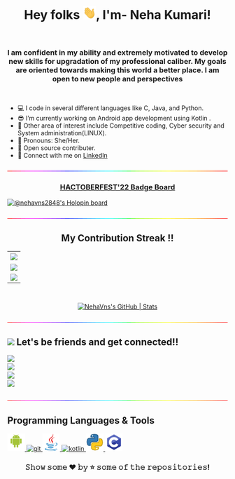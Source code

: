 <h1 align="center">Hey folks <img src = "https://github.com/NehaVns/NehaVns/blob/main/Hi.gif" width = "30" height = "30"/>, I'm- Neha Kumari!</h1><br>
<h3 align = "center">
I am confident in my ability and extremely motivated to develop new skills for upgradation of my professional caliber. My goals are oriented towards making this world a better place. I am open to new people and perspectives
</h3>
<br>

- 💻  I code in several different languages like C, Java, and Python.<br>
- 😎  I’m currently working on Android app development using Kotlin .<br>
- 🔭  Other area of interest include Competitive coding, Cyber security and System administration(LINUX).<br>
- 🧿  Pronouns: She/Her.<br>
- 👯  Open source contributer.<br>
- 📲  Connect with me on [LinkedIn](https://www.linkedin.com/in/nehakumari7202/)<br>
<p align="center">
  <img src="./rainbow-superthin.gif">
</p>


<h3 align = "center"><u>HACTOBERFEST'22 Badge Board</u></h3>

[![@nehavns2848's Holopin board](https://holopin.me/nehavns2848)](https://holopin.io/@nehavns2848)

<p align="center">
  <img src="./rainbow-superthin.gif">
</p>

<!---✨   ➡ ARROW   🌱--->

<h2 align="center">My Contribution Streak !!</h2>

<p align="center">
   
  <table align = "center">
    <tr>
      <td><a>
   <!--<img height="150" width="150" src="https://user-images.githubusercontent.com/85965606/194883377-48faf476-56b7-4550-8574-844f2ca8baca.png">-->
   <img align="center" src="https://github-readme-streak-stats.herokuapp.com/?user=NehaVns&theme=dark&hide_border=true"/>
   <!--<img height="150" width="150" src="https://user-images.githubusercontent.com/85965606/194883387-b4d3b9f8-d432-4b77-8aab-77c6ed120e31.png"> -->
   </a>
      </td
    </tr>
   <tr>
      <td rowspan=1>
         <img src="https://github-readme-stats.vercel.app/api/top-langs/?username=NehaVns&theme=dark" align="center"/>
      </td>
   </tr>
   <tr>
      <td><img src="https://github-readme-stats.vercel.app/api?username=NehaVns&count_private=true&theme=dark&show_icons=true" align="center"/></td>
   </tr>
   
</table>
<br/>
</p>
<p align="center">
  <a href="https://quine.sh">
    <img src="https://stats.quine.sh/NehaVns/github?theme=dark" alt="NehaVns's GitHub | Stats">
  </a>
</p>

<p align="center">
  <img src="./rainbow-superthin.gif">
</p>



<!-- ![𝚐𝚒𝚝𝚑𝚞𝚋 𝚐𝚛𝚊𝚙𝚑](https://activity-graph.herokuapp.com/graph?username=NehaVns&theme=react-dark&hide_border=true&area=true) -->
  ## <img src="https://user-images.githubusercontent.com/85965606/194889084-1bef1898-35cb-4db0-916c-9574c7a5aa9e.gif" height="50px" /> Let's be friends and get connected!!

<p align="left">
   <!-- ---------------------------------------------------------------- -->
    <a target="_blank"href="https://github.com/NehaVns"><img src="https://img.shields.io/badge/GitHub-black.svg?&style=for-the-badge&logo=github&logoColor=white" /></a>&nbsp;&nbsp;&nbsp;&nbsp;<br/>
   <a href="https://twitter.com/nehavns2848"><img src="https://img.shields.io/badge/-TWITTER-1ca0f1?&style=for-the-badge&logo=twitter&logoColor=white"/></a>&nbsp;&nbsp;&nbsp;&nbsp;<br/>
   <a target="_blank"href="https://www.linkedin.com/in/nehakumari7202/"><img src="https://img.shields.io/badge/linkedin-%230077B5.svg?&style=for-the-badge&logo=linkedin&logoColor=white" /></a>&nbsp;&nbsp;&nbsp;&nbsp;<br/>
    <a target="_blank"href="https://www.instagram.com/neha2.848/"><img src="https://img.shields.io/badge/-INSTAGRAM-cc0099?&style=for-the-badge&logo=instagram&logoColor=white" /></a>&nbsp;&nbsp;&nbsp;&nbsp;<br/>
   <!-- ---------------------------------------------------------------- -->
</p>

<p align="center">
  <img src="./rainbow-superthin.gif">
</p>

##  Programming Languages & Tools 
<p align="left"> 
  <a href="https://developer.android.com" target="_blank" rel="noreferrer"> <img src="https://raw.githubusercontent.com/devicons/devicon/master/icons/android/android-original-wordmark.svg" alt="android" width="40" height="40"/> </a> 
  <a href="https://git-scm.com/" target="_blank" rel="noreferrer"> <img src="https://www.vectorlogo.zone/logos/git-scm/git-scm-icon.svg" alt="git" width="40" height="40"/> </a> 
  <a href="https://www.java.com" target="_blank" rel="noreferrer"> <img src="https://raw.githubusercontent.com/devicons/devicon/master/icons/java/java-original.svg" alt="java" width="40" height="40"/> </a> 
  <a href="https://kotlinlang.org" target="_blank" rel="noreferrer"> <img src="https://www.vectorlogo.zone/logos/kotlinlang/kotlinlang-icon.svg" alt="kotlin" width="40" height="40"/> </a> 
  <a href="https://www.python.org/" target="_blank" rel="noreferrer"> <img src="https://github.com/NehaVns/NehaVns/blob/main/Python%20icon.webp" alt="Python" width="40" height="40"/> </a> 
   <a href="https://www.programiz.com/c-programming" target="_blank" rel="noreferrer"> <img src="https://github.com/NehaVns/NehaVns/blob/main/C_programming_logo.png" alt="C" width="40" height="40"/> </a> 
 <br> 
<!--  https://github.com/NehaVns/NehaVns/blob/main/Python%20icon.webp
https://github.com/NehaVns/NehaVns/blob/main/C_programming_logo.png-->
  
  



<div align="center">
  
### 𝚂𝚑𝚘𝚠 𝚜𝚘𝚖𝚎 ❤️ 𝚋𝚢 ⭐ 𝚜𝚘𝚖𝚎 𝚘𝚏 𝚝𝚑𝚎 𝚛𝚎𝚙𝚘𝚜𝚒𝚝𝚘𝚛𝚒𝚎𝚜!

</div>

